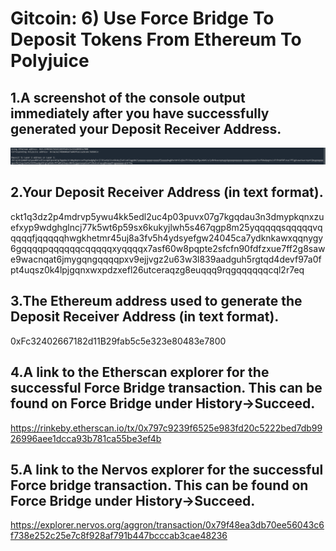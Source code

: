 # Gitcoin: 6) Use Force Bridge To Deposit Tokens From Ethereum To Polyjuice

## 1.A screenshot of the console output immediately after you have successfully generated your Deposit Receiver Address.

![1.png](1.png)

## 2.Your Deposit Receiver Address (in text format).

ckt1q3dz2p4mdrvp5ywu4kk5edl2uc4p03puvx07g7kgqdau3n3dmypkqnxzuefxyp9wdghglncj77k5wt6p59sx6kukyjlwh5s467qgp8m25yqqqqqsqqqqqvqqqqqfjqqqqqhwgkhetmr45uj8a3fv5h4ydsyefgw24045ca7ydknkawxqqnygy6gqqqqpqqqqqqcqqqqqxyqqqqx7asf60w8pqpte2sfcfn90fdfzxue7ff2g8sawe9wacnqat6jmygqngqqqqpxv9ejjvgz2u63w3l839aadguh5rgtqd4devf97a0fpt4uqsz0k4lpjgqnxwxpdzxefl26utceraqzg8euqqq9rqgqqqqqqcql2r7eq

## 3.The Ethereum address used to generate the Deposit Receiver Address (in text format).

0xFc32402667182d11B29fab5c5e323e80483e7800

## 4.A link to the Etherscan explorer for the successful Force Bridge transaction. This can be found on Force Bridge under History→Succeed.

https://rinkeby.etherscan.io/tx/0x797c9239f6525e983fd20c5222bed7db9926996aee1dcca93b781ca55be3ef4b

## 5.A link to the Nervos explorer for the successful Force bridge transaction. This can be found on Force Bridge under History→Succeed.

https://explorer.nervos.org/aggron/transaction/0x79f48ea3db70ee56043c6f738e252c25e7c8f928af791b447bcccab3cae48236
